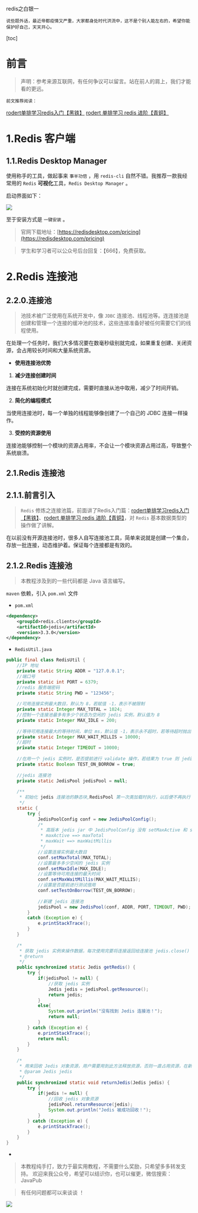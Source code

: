 redis之白银一


`说些题外话，最近帝都疫情又严重，大家都身处时代洪流中，这不是个别人能左右的，希望你能保护好自己，天天开心。`


[toc]

# 前言

> 声明：参考来源互联网，有任何争议可以留言。站在前人的肩上，我们才能看的更远。


`前文推荐阅读：`

[rodert单排学习redis入门【黑铁】](https://mp.weixin.qq.com/mp/appmsgalbum?__biz=MzUzNDUyOTY0Nw==&action=getalbum&album_id=1389304118178840577&subscene=126&scenenote=https%3A%2F%2Fmp.weixin.qq.com%2Fs%3F__biz%3DMzUzNDUyOTY0Nw%3D%3D%26mid%3D2247484050%26idx%3D1%26sn%3D5b76110a20c22959fdbbe1f8f367a709%26chksm%3Dfa921192cde59884bd8c810eba099e3d371f7f77f9481d167e76753739fce4ed0111ca343a35%26scene%3D126%26sessionid%3D1593072726%26key%3D2e8f81eda3e54fad73caa3aec9e546eec371260ca3b30cbb0e97ee0d569806699c0e6ac6bc8f1a0a04974a4f03d1e9ce9ae1bc838e0c06e3ac25f682055eca28db3fc0078943eafe783bb4e5e6816f33%26ascene%3D1%26uin%3DMTk1NDc4MzM2Mg%253D%253D%26devicetype%3DWindows%2B10%2Bx64%26version%3D62090070%26lang%3Dzh_CN%26exportkey%3DAYmXGhQITcjoyZn4ey%252Bxo5Q%253D%26pass_ticket%3DguqlwSdMxkC7XLyNJjPoGkvn0U9XOSyfcXnMeGtUYAn8EAUS8reK0TbBSbbW9Nss%26winzoom%3D1#wechat_redirect)
[rodert 单排学习 redis 进阶【青铜】](https://mp.weixin.qq.com/s/S2qZiJG-_HgW3ET9Sl0EAg)

# 1.Redis 客户端
## 1.1.Redis Desktop Manager
使用称手的工具，做起事来 `事半功倍` ，用 `redis-cli` 自然不错。我推荐一款我经常用的 `Redis` **可视化**工具，`Redis Desktop Manager` 。

启动界面如下：


![](https://static01.imgkr.com/temp/53121f00ed484e2eaada6eac64c32154.png)

至于安装方式是 `一键安装` 。





> 官网下载地址：[https://redisdesktop.com/pricing](https://redisdesktop.com/pricing)

> 学生和学习者可以公众号后台回复：【666】，免费获取。



# 2.Redis 连接池

## 2.2.0.连接池

> 池技术被广泛使用在系统开发中，像 `JDBC` 连接池、线程池等。连连接池是创建和管理一个连接的缓冲池的技术，这些连接准备好被任何需要它们的线程使用。

在处理一个任务时，我们大多情况要在数毫秒级别就完成，如果重复创建、关闭资源，会占用较长时间和大量系统资源。

- **使用连接池优势**

1. **减少连接创建时间**

连接在系统初始化时就创建完成，需要时直接从池中取用，减少了时间开销。


2. **简化的编程模式**

当使用连接池时，每一个单独的线程能够像创建了一个自己的 JDBC 连接一样操作。

3. **受控的资源使用**

连接池能够控制一个模块的资源占用率，不会让一个模块资源占用过高，导致整个系统崩溃。

## 2.1.Redis 连接池
## 2.1.1.前言引入



> `Redis` 修炼之连接池篇，前面讲了Redis入门篇：[rodert单排学习redis入门【黑铁】](https://mp.weixin.qq.com/mp/appmsgalbum?__biz=MzUzNDUyOTY0Nw==&action=getalbum&album_id=1389304118178840577&subscene=126&scenenote=https%3A%2F%2Fmp.weixin.qq.com%2Fs%3F__biz%3DMzUzNDUyOTY0Nw%3D%3D%26mid%3D2247484050%26idx%3D1%26sn%3D5b76110a20c22959fdbbe1f8f367a709%26chksm%3Dfa921192cde59884bd8c810eba099e3d371f7f77f9481d167e76753739fce4ed0111ca343a35%26scene%3D126%26sessionid%3D1593072726%26key%3D2e8f81eda3e54fad73caa3aec9e546eec371260ca3b30cbb0e97ee0d569806699c0e6ac6bc8f1a0a04974a4f03d1e9ce9ae1bc838e0c06e3ac25f682055eca28db3fc0078943eafe783bb4e5e6816f33%26ascene%3D1%26uin%3DMTk1NDc4MzM2Mg%253D%253D%26devicetype%3DWindows%2B10%2Bx64%26version%3D62090070%26lang%3Dzh_CN%26exportkey%3DAYmXGhQITcjoyZn4ey%252Bxo5Q%253D%26pass_ticket%3DguqlwSdMxkC7XLyNJjPoGkvn0U9XOSyfcXnMeGtUYAn8EAUS8reK0TbBSbbW9Nss%26winzoom%3D1#wechat_redirect)、[rodert 单排学习 redis 进阶【青铜】](https://mp.weixin.qq.com/s/S2qZiJG-_HgW3ET9Sl0EAg)，对 `Redis` 基本数据类型的操作做了讲解。


在以前没有开源连接池时，很多人自写连接池工具，简单来说就是创建一个集合，存放一批连接，动态维护着。保证每个连接都是有效的。



## 2.1.2.Redis 连接池

> 本教程涉及到的一些代码都是 Java 语言编写。


`maven` 依赖，引入 `pom.xml` 文件

- `pom.xml`

```xml
<dependency>
    <groupId>redis.clients</groupId>
    <artifactId>jedis</artifactId>
    <version>3.3.0</version>
</dependency>
```

- `RedisUtil.java`

```java
public final class RedisUtil {
    //IP 地址
    private static String ADDR = "127.0.0.1";
    //端口号
    private static int PORT = 6379;
    //redis 服务端密码
    private static String PWD = "123456";
    
    //可用连接实例最大数目，默认为 8，若赋值 -1，表示不被限制
    private static Integer MAX_TOTAL = 1024;
    //控制一个连接池最多有多少个状态为空闲的 jedis 实例，默认值为 8
    private static Integer MAX_IDLE = 200;
    
    //等待可用连接最大的等待时间，单位 ms，默认值 -1，表示永不超时，若等待超时抛出 JedisConnectionException
    private static Integer MAX_WAIT_MILLIS = 10000;
    //超时
    private static Integer TIMEOUT = 10000;
    
    //在用一个 jedis 实例时，是否提前进行 validate 操作，若结果为 true 则 jedis 实例可用
    private static Boolean TEST_ON_BORROW = true;
    
    //jedis 连接池
    private static JedisPool jedisPool = null;
    
    /**
     * 初始化 jedis 连接池的静态块,RedisPool 第一次类加载时执行，以后便不再执行
     */
    static {
        try {
            JedisPoolConfig conf = new JedisPoolConfig();
            /*
             * 高版本 jedis jar 中 JedisPoolConfig 没有 setMaxActive 和 setMaxWait 属性，因为官方在高版本			   * 中启用了此方法，用以下两个属性替换
             * maxActive ==> maxTotal
             * maxWait ==> maxWaitMillis
             */
            //设置连接实例最大数目
            conf.setMaxTotal(MAX_TOTAL);
            //设置最多多少空闲的 jedis 实例
            conf.setMaxIdle(MAX_IDLE);
            //设置等待可用连接的最大时间
            conf.setMaxWaitMillis(MAX_WAIT_MILLIS);
            //设置是否提前进行测试借用
            conf.setTestOnBorrow(TEST_ON_BORROW);
            
            //新建 jedis 连接池
            jedisPool = new JedisPool(conf, ADDR, PORT, TIMEOUT, PWD);
        }
        catch (Exception e) {
            e.printStackTrace();
        }
    }
    
    /*
     * 获取 jedis 实例来操作数据，每次使用完要将连接返回给连接池 jedis.close()
     * @return
     */
    public synchronized static Jedis getRedis() {
        try {
            if(jedisPool != null) {
                //获取 jedis 实例
                Jedis jedis = jedisPool.getResource();
                return jedis;
            }
            else{
                System.out.println("没有找到 Jedis 连接池！");
                return null;
            }
        } catch (Exception e) {
            e.printStackTrace();
            return null;
        }
    }
    
    /*
     * 用来回收 Jedis 对象资源，用户需要用到此方法释放资源，否则一直占用资源，在新版本中，`returnResource(jedis) 将被废弃不推荐使用，`直接调用 `jedis.close();` 归还连接到连接池。
     * @param Jedis jedis
     */
    public synchronized static void returnJedis(Jedis jedis) {
        try {
            if(jedis != null) {
                //回收 jedis 对象资源
                jedisPool.returnResource(jedis);
                System.out.println("Jedis 被成功回收！");
            }
        } catch (Exception e) {
            e.printStackTrace();
        }
    }
}
```

-


> 本教程纯手打，致力于最实用教程，不需要什么奖励，只希望多多转发支持。
> 欢迎来我公众号，希望可以结识你，也可以催更，微信搜索：JavaPub

> 有任何问题都可以来谈谈 ！



![](https://wx2.sinaimg.cn/bmiddle/007F3CC8ly1h0ed7gio11j3076076q38.jpg)